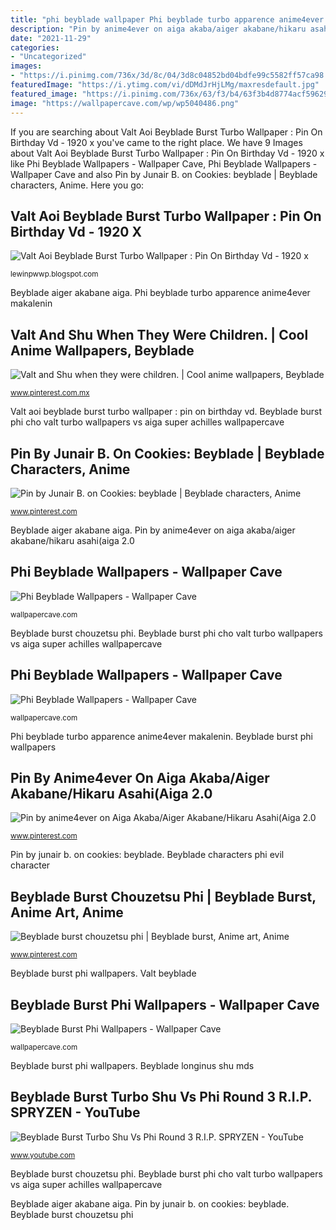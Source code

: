 ```yaml
---
title: "phi beyblade wallpaper Phi beyblade turbo apparence anime4ever makalenin"
description: "Pin by anime4ever on aiga akaba/aiger akabane/hikaru asahi(aiga 2.0"
date: "2021-11-29"
categories:
- "Uncategorized"
images:
- "https://i.pinimg.com/736x/3d/8c/04/3d8c04852bd04bdfe99c5582ff57ca98.jpg"
featuredImage: "https://i.ytimg.com/vi/dDMdJrHjLMg/maxresdefault.jpg"
featured_image: "https://i.pinimg.com/736x/63/f3/b4/63f3b4d8774acf59629868eb0c0f6d46.jpg"
image: "https://wallpapercave.com/wp/wp5040486.png"
---
```


If you are searching about Valt Aoi Beyblade Burst Turbo Wallpaper : Pin On Birthday Vd - 1920 x you've came to the right place. We have 9 Images about Valt Aoi Beyblade Burst Turbo Wallpaper : Pin On Birthday Vd - 1920 x like Phi Beyblade Wallpapers - Wallpaper Cave, Phi Beyblade Wallpapers - Wallpaper Cave and also Pin by Junair B. on Cookies: beyblade | Beyblade characters, Anime. Here you go:

## Valt Aoi Beyblade Burst Turbo Wallpaper : Pin On Birthday Vd - 1920 X

![Valt Aoi Beyblade Burst Turbo Wallpaper : Pin On Birthday Vd - 1920 x](https://wallpaperaccess.com/full/3823336.jpg "Phi beyblade wallpapers")

<small>lewinpwwp.blogspot.com</small>

Beyblade aiger akabane aiga. Phi beyblade turbo apparence anime4ever makalenin

## Valt And Shu When They Were Children. | Cool Anime Wallpapers, Beyblade

![Valt and Shu when they were children. | Cool anime wallpapers, Beyblade](https://i.pinimg.com/736x/63/f3/b4/63f3b4d8774acf59629868eb0c0f6d46.jpg "Beyblade burst phi wallpapers")

<small>www.pinterest.com.mx</small>

Valt aoi beyblade burst turbo wallpaper : pin on birthday vd. Beyblade burst phi cho valt turbo wallpapers vs aiga super achilles wallpapercave

## Pin By Junair B. On Cookies: Beyblade | Beyblade Characters, Anime

![Pin by Junair B. on Cookies: beyblade | Beyblade characters, Anime](https://i.pinimg.com/originals/23/46/af/2346af87aab170883ea556051781e404.jpg "Phi beyblade turbo apparence anime4ever makalenin")

<small>www.pinterest.com</small>

Beyblade aiger akabane aiga. Pin by anime4ever on aiga akaba/aiger akabane/hikaru asahi(aiga 2.0

## Phi Beyblade Wallpapers - Wallpaper Cave

![Phi Beyblade Wallpapers - Wallpaper Cave](https://wallpapercave.com/wp/wp5040482.png "Beyblade aiger akabane aiga")

<small>wallpapercave.com</small>

Beyblade burst chouzetsu phi. Beyblade burst phi cho valt turbo wallpapers vs aiga super achilles wallpapercave

## Phi Beyblade Wallpapers - Wallpaper Cave

![Phi Beyblade Wallpapers - Wallpaper Cave](https://wallpapercave.com/wp/wp5040486.png "Beyblade characters phi evil character")

<small>wallpapercave.com</small>

Phi beyblade turbo apparence anime4ever makalenin. Beyblade burst phi wallpapers

## Pin By Anime4ever On Aiga Akaba/Aiger Akabane/Hikaru Asahi(Aiga 2.0

![Pin by anime4ever on Aiga Akaba/Aiger Akabane/Hikaru Asahi(Aiga 2.0](https://i.pinimg.com/736x/3d/8c/04/3d8c04852bd04bdfe99c5582ff57ca98.jpg "Pin by junair b. on cookies: beyblade")

<small>www.pinterest.com</small>

Pin by junair b. on cookies: beyblade. Beyblade characters phi evil character

## Beyblade Burst Chouzetsu Phi | Beyblade Burst, Anime Art, Anime

![Beyblade burst chouzetsu phi | Beyblade burst, Anime art, Anime](https://i.pinimg.com/originals/06/78/16/0678165c433c7b01f7a2451a3106bec9.jpg "Beyblade burst phi wallpapers")

<small>www.pinterest.com</small>

Beyblade burst phi wallpapers. Valt beyblade

## Beyblade Burst Phi Wallpapers - Wallpaper Cave

![Beyblade Burst Phi Wallpapers - Wallpaper Cave](https://wallpapercave.com/wp/wp6081770.jpg "Pin by junair b. on cookies: beyblade")

<small>wallpapercave.com</small>

Beyblade burst phi wallpapers. Beyblade longinus shu mds

## Beyblade Burst Turbo Shu Vs Phi Round 3 R.I.P. SPRYZEN - YouTube

![Beyblade Burst Turbo Shu Vs Phi Round 3 R.I.P. SPRYZEN - YouTube](https://i.ytimg.com/vi/dDMdJrHjLMg/maxresdefault.jpg "Beyblade longinus shu mds")

<small>www.youtube.com</small>

Beyblade burst chouzetsu phi. Beyblade burst phi cho valt turbo wallpapers vs aiga super achilles wallpapercave

Beyblade aiger akabane aiga. Pin by junair b. on cookies: beyblade. Beyblade burst chouzetsu phi
